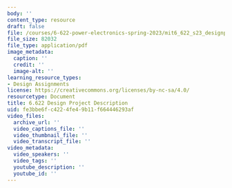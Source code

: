 ```yaml
---
body: ''
content_type: resource
draft: false
file: /courses/6-622-power-electronics-spring-2023/mit6_622_s23_designproj.pdf
file_size: 82032
file_type: application/pdf
image_metadata:
  caption: ''
  credit: ''
  image-alt: ''
learning_resource_types:
- Design Assignments
license: https://creativecommons.org/licenses/by-nc-sa/4.0/
resourcetype: Document
title: 6.622 Design Project Description
uid: fe3bbe6f-c422-4fe4-9b11-f664446293af
video_files:
  archive_url: ''
  video_captions_file: ''
  video_thumbnail_file: ''
  video_transcript_file: ''
video_metadata:
  video_speakers: ''
  video_tags: ''
  youtube_description: ''
  youtube_id: ''
---
```

